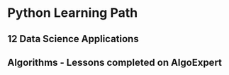 # Python Learning Path

## 12 Data Science Applications
## Algorithms - Lessons completed on AlgoExpert
